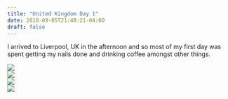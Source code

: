 ```yaml
---
title: "United Kingdom Day 1"
date: 2018-09-05T21:48:21-04:00
draft: false
---
```

<link href="/styles/common.css" rel="stylesheet">

<div class="content-shadow-container center-title-container">
    <p>I arrived to Liverpool, UK in the afternoon and so most of my first day was spent getting my nails done and drinking coffee amongst other things.</p>
</div>

<div class="content-long-shadow-container">
    <img src="https://imagizer.imageshack.com/v2/640x480q90/922/1tVp99.jpg"/>
</div>

<div class="content-long-shadow-container">
    <img src="https://imagizer.imageshack.com/v2/640x480q90/921/KdR1aW.jpg"/>
</div>

<div class="content-long-shadow-container">
    <img src="https://imagizer.imageshack.com/v2/640x480q90/921/mLm8SX.jpg"/>
</div>

<div class="content-long-shadow-container">
    <img src="https://imagizer.imageshack.com/v2/640x480q90/923/r9dNRa.jpg"/>
</div>